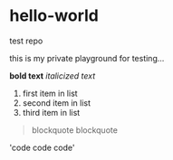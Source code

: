 # hello-world
test repo

this is my private playground for testing...



**bold text**
*italicized text*

1. first item in list
2. second item in list
3. third item in list

> blockquote
> blockquote

'code code code'
